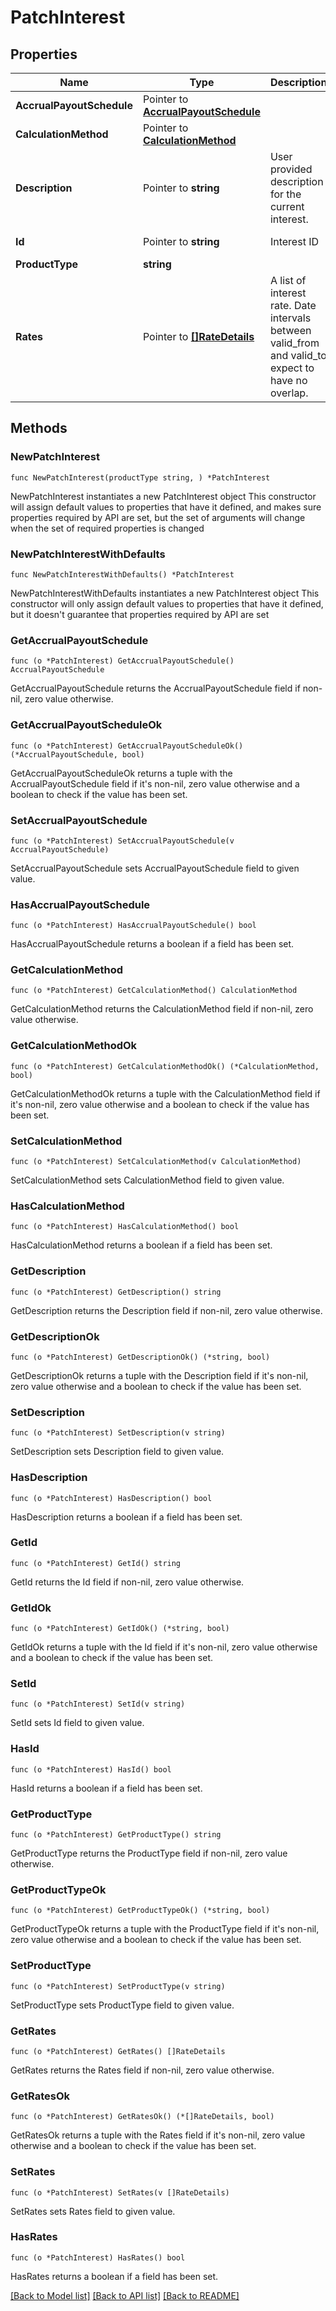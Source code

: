 # PatchInterest

## Properties

Name | Type | Description | Notes
------------ | ------------- | ------------- | -------------
**AccrualPayoutSchedule** | Pointer to [**AccrualPayoutSchedule**](AccrualPayoutSchedule.md) |  | [optional] 
**CalculationMethod** | Pointer to [**CalculationMethod**](CalculationMethod.md) |  | [optional] 
**Description** | Pointer to **string** | User provided description for the current interest. | [optional] 
**Id** | Pointer to **string** | Interest ID | [optional] [readonly] 
**ProductType** | **string** |  | 
**Rates** | Pointer to [**[]RateDetails**](RateDetails.md) | A list of interest rate. Date intervals between valid_from and valid_to expect to have no overlap.  | [optional] 

## Methods

### NewPatchInterest

`func NewPatchInterest(productType string, ) *PatchInterest`

NewPatchInterest instantiates a new PatchInterest object
This constructor will assign default values to properties that have it defined,
and makes sure properties required by API are set, but the set of arguments
will change when the set of required properties is changed

### NewPatchInterestWithDefaults

`func NewPatchInterestWithDefaults() *PatchInterest`

NewPatchInterestWithDefaults instantiates a new PatchInterest object
This constructor will only assign default values to properties that have it defined,
but it doesn't guarantee that properties required by API are set

### GetAccrualPayoutSchedule

`func (o *PatchInterest) GetAccrualPayoutSchedule() AccrualPayoutSchedule`

GetAccrualPayoutSchedule returns the AccrualPayoutSchedule field if non-nil, zero value otherwise.

### GetAccrualPayoutScheduleOk

`func (o *PatchInterest) GetAccrualPayoutScheduleOk() (*AccrualPayoutSchedule, bool)`

GetAccrualPayoutScheduleOk returns a tuple with the AccrualPayoutSchedule field if it's non-nil, zero value otherwise
and a boolean to check if the value has been set.

### SetAccrualPayoutSchedule

`func (o *PatchInterest) SetAccrualPayoutSchedule(v AccrualPayoutSchedule)`

SetAccrualPayoutSchedule sets AccrualPayoutSchedule field to given value.

### HasAccrualPayoutSchedule

`func (o *PatchInterest) HasAccrualPayoutSchedule() bool`

HasAccrualPayoutSchedule returns a boolean if a field has been set.

### GetCalculationMethod

`func (o *PatchInterest) GetCalculationMethod() CalculationMethod`

GetCalculationMethod returns the CalculationMethod field if non-nil, zero value otherwise.

### GetCalculationMethodOk

`func (o *PatchInterest) GetCalculationMethodOk() (*CalculationMethod, bool)`

GetCalculationMethodOk returns a tuple with the CalculationMethod field if it's non-nil, zero value otherwise
and a boolean to check if the value has been set.

### SetCalculationMethod

`func (o *PatchInterest) SetCalculationMethod(v CalculationMethod)`

SetCalculationMethod sets CalculationMethod field to given value.

### HasCalculationMethod

`func (o *PatchInterest) HasCalculationMethod() bool`

HasCalculationMethod returns a boolean if a field has been set.

### GetDescription

`func (o *PatchInterest) GetDescription() string`

GetDescription returns the Description field if non-nil, zero value otherwise.

### GetDescriptionOk

`func (o *PatchInterest) GetDescriptionOk() (*string, bool)`

GetDescriptionOk returns a tuple with the Description field if it's non-nil, zero value otherwise
and a boolean to check if the value has been set.

### SetDescription

`func (o *PatchInterest) SetDescription(v string)`

SetDescription sets Description field to given value.

### HasDescription

`func (o *PatchInterest) HasDescription() bool`

HasDescription returns a boolean if a field has been set.

### GetId

`func (o *PatchInterest) GetId() string`

GetId returns the Id field if non-nil, zero value otherwise.

### GetIdOk

`func (o *PatchInterest) GetIdOk() (*string, bool)`

GetIdOk returns a tuple with the Id field if it's non-nil, zero value otherwise
and a boolean to check if the value has been set.

### SetId

`func (o *PatchInterest) SetId(v string)`

SetId sets Id field to given value.

### HasId

`func (o *PatchInterest) HasId() bool`

HasId returns a boolean if a field has been set.

### GetProductType

`func (o *PatchInterest) GetProductType() string`

GetProductType returns the ProductType field if non-nil, zero value otherwise.

### GetProductTypeOk

`func (o *PatchInterest) GetProductTypeOk() (*string, bool)`

GetProductTypeOk returns a tuple with the ProductType field if it's non-nil, zero value otherwise
and a boolean to check if the value has been set.

### SetProductType

`func (o *PatchInterest) SetProductType(v string)`

SetProductType sets ProductType field to given value.


### GetRates

`func (o *PatchInterest) GetRates() []RateDetails`

GetRates returns the Rates field if non-nil, zero value otherwise.

### GetRatesOk

`func (o *PatchInterest) GetRatesOk() (*[]RateDetails, bool)`

GetRatesOk returns a tuple with the Rates field if it's non-nil, zero value otherwise
and a boolean to check if the value has been set.

### SetRates

`func (o *PatchInterest) SetRates(v []RateDetails)`

SetRates sets Rates field to given value.

### HasRates

`func (o *PatchInterest) HasRates() bool`

HasRates returns a boolean if a field has been set.


[[Back to Model list]](../README.md#documentation-for-models) [[Back to API list]](../README.md#documentation-for-api-endpoints) [[Back to README]](../README.md)



